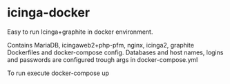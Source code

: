 # icinga-docker
Easy to run Icinga+graphite in docker environment.

Contains MariaDB, icingaweb2+php-pfm, nginx, icinga2, graphite Dockerfiles and docker-compose config.
Databases and host names, logins and passwords are configured trough args in docker-compose.yml

To run execute docker-compose up
